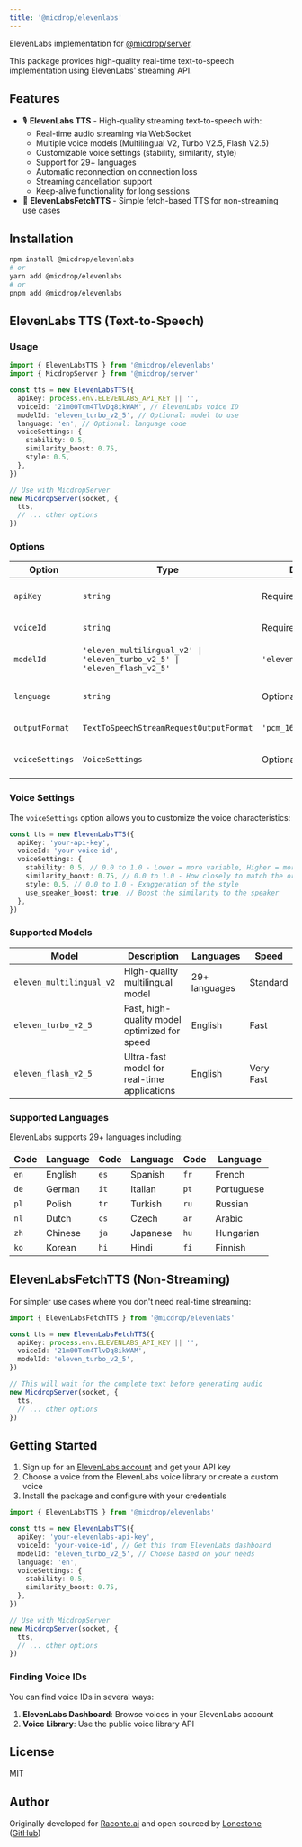 ```yaml
---
title: '@micdrop/elevenlabs'
---
```


ElevenLabs implementation for [@micdrop/server](../server/README.md).

This package provides high-quality real-time text-to-speech implementation using ElevenLabs' streaming API.

## Features

- 🎙️ **ElevenLabs TTS** - High-quality streaming text-to-speech with:
  - Real-time audio streaming via WebSocket
  - Multiple voice models (Multilingual V2, Turbo V2.5, Flash V2.5)
  - Customizable voice settings (stability, similarity, style)
  - Support for 29+ languages
  - Automatic reconnection on connection loss
  - Streaming cancellation support
  - Keep-alive functionality for long sessions
- 🚀 **ElevenLabsFetchTTS** - Simple fetch-based TTS for non-streaming use cases

## Installation

```bash
npm install @micdrop/elevenlabs
# or
yarn add @micdrop/elevenlabs
# or
pnpm add @micdrop/elevenlabs
```

## ElevenLabs TTS (Text-to-Speech)

### Usage

```typescript
import { ElevenLabsTTS } from '@micdrop/elevenlabs'
import { MicdropServer } from '@micdrop/server'

const tts = new ElevenLabsTTS({
  apiKey: process.env.ELEVENLABS_API_KEY || '',
  voiceId: '21m00Tcm4TlvDq8ikWAM', // ElevenLabs voice ID
  modelId: 'eleven_turbo_v2_5', // Optional: model to use
  language: 'en', // Optional: language code
  voiceSettings: {
    stability: 0.5,
    similarity_boost: 0.75,
    style: 0.5,
  },
})

// Use with MicdropServer
new MicdropServer(socket, {
  tts,
  // ... other options
})
```

### Options

| Option          | Type                                                                     | Default               | Description                       |
| --------------- | ------------------------------------------------------------------------ | --------------------- | --------------------------------- |
| `apiKey`        | `string`                                                                 | Required              | Your ElevenLabs API key           |
| `voiceId`       | `string`                                                                 | Required              | ElevenLabs voice ID               |
| `modelId`       | `'eleven_multilingual_v2' \| 'eleven_turbo_v2_5' \| 'eleven_flash_v2_5'` | `'eleven_turbo_v2_5'` | Model to use for speech synthesis |
| `language`      | `string`                                                                 | Optional              | Language code (e.g., 'en', 'fr')  |
| `outputFormat`  | `TextToSpeechStreamRequestOutputFormat`                                  | `'pcm_16000'`         | Audio output format               |
| `voiceSettings` | `VoiceSettings`                                                          | Optional              | Voice customization settings      |

### Voice Settings

The `voiceSettings` option allows you to customize the voice characteristics:

```typescript
const tts = new ElevenLabsTTS({
  apiKey: 'your-api-key',
  voiceId: 'your-voice-id',
  voiceSettings: {
    stability: 0.5, // 0.0 to 1.0 - Lower = more variable, Higher = more stable
    similarity_boost: 0.75, // 0.0 to 1.0 - How closely to match the original voice
    style: 0.5, // 0.0 to 1.0 - Exaggeration of the style
    use_speaker_boost: true, // Boost the similarity to the speaker
  },
})
```

### Supported Models

| Model                    | Description                                  | Languages     | Speed     |
| ------------------------ | -------------------------------------------- | ------------- | --------- |
| `eleven_multilingual_v2` | High-quality multilingual model              | 29+ languages | Standard  |
| `eleven_turbo_v2_5`      | Fast, high-quality model optimized for speed | English       | Fast      |
| `eleven_flash_v2_5`      | Ultra-fast model for real-time applications  | English       | Very Fast |

### Supported Languages

ElevenLabs supports 29+ languages including:

| Code | Language | Code | Language | Code | Language   |
| ---- | -------- | ---- | -------- | ---- | ---------- |
| `en` | English  | `es` | Spanish  | `fr` | French     |
| `de` | German   | `it` | Italian  | `pt` | Portuguese |
| `pl` | Polish   | `tr` | Turkish  | `ru` | Russian    |
| `nl` | Dutch    | `cs` | Czech    | `ar` | Arabic     |
| `zh` | Chinese  | `ja` | Japanese | `hu` | Hungarian  |
| `ko` | Korean   | `hi` | Hindi    | `fi` | Finnish    |

## ElevenLabsFetchTTS (Non-Streaming)

For simpler use cases where you don't need real-time streaming:

```typescript
import { ElevenLabsFetchTTS } from '@micdrop/elevenlabs'

const tts = new ElevenLabsFetchTTS({
  apiKey: process.env.ELEVENLABS_API_KEY || '',
  voiceId: '21m00Tcm4TlvDq8ikWAM',
  modelId: 'eleven_turbo_v2_5',
})

// This will wait for the complete text before generating audio
new MicdropServer(socket, {
  tts,
  // ... other options
})
```

## Getting Started

1. Sign up for an [ElevenLabs account](https://elevenlabs.io) and get your API key
2. Choose a voice from the ElevenLabs voice library or create a custom voice
3. Install the package and configure with your credentials

```typescript
import { ElevenLabsTTS } from '@micdrop/elevenlabs'

const tts = new ElevenLabsTTS({
  apiKey: 'your-elevenlabs-api-key',
  voiceId: 'your-voice-id', // Get this from ElevenLabs dashboard
  modelId: 'eleven_turbo_v2_5', // Choose based on your needs
  language: 'en',
  voiceSettings: {
    stability: 0.5,
    similarity_boost: 0.75,
  },
})

// Use with MicdropServer
new MicdropServer(socket, {
  tts,
  // ... other options
})
```

### Finding Voice IDs

You can find voice IDs in several ways:

1. **ElevenLabs Dashboard**: Browse voices in your ElevenLabs account
2. **Voice Library**: Use the public voice library API

## License

MIT

## Author

Originally developed for [Raconte.ai](https://www.raconte.ai) and open sourced by [Lonestone](https://www.lonestone.io) ([GitHub](https://github.com/lonestone))
